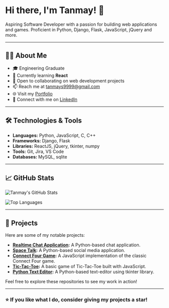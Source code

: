 # Hi there, I'm Tanmay! 👋

Aspiring Software Developer with a passion for building web applications and games. Proficient in Python, Django, Flask, JavaScript, jQuery and more.

---

## 👨‍💻 About Me

- 🎓 Engineering Graduate
- 🌱 Currently learning **React**
- 🤝 Open to collaborating on web development projects
- 📫 Reach me at [tanmays9999@gmail.com](mailto:tanmays9999@gmail.com)
- 🌐 Visit my [Portfolio](https://tan-9999.github.io/tan_portfolio/)
- 💼 Connect with me on [LinkedIn](https://www.linkedin.com/in/tanmay-s-2a46b3130/)

---

## 🛠️ Technologies & Tools

- **Languages:** Python, JavaScript, C, C++
- **Frameworks:** Django, Flask
- **Libraries:** ReactJS, jQuery, tkinter, numpy
- **Tools:** Git, Jira, VS Code
- **Databases:** MySQL, sqlite

---

## 📈 GitHub Stats

![Tanmay's GitHub Stats](https://github-readme-stats.vercel.app/api?username=tan-9999&show_icons=true&theme=radical)

![Top Languages](https://github-readme-stats.vercel.app/api/top-langs/?username=tan-9999&layout=compact&theme=radical)

---

## 🚀 Projects

Here are some of my notable projects:

- **[Realtime Chat Application](https://github.com/tan-9999/realtime-chat):** A Python-based chat application.
- **[Space Talk](https://github.com/tan-9999/Space-Talk-):** A Python-based social media application.
- **[Connect Four Game](https://github.com/tan-9999/Connect_four):** A JavaScript implementation of the classic Connect Four game.
- **[Tic-Tac-Toe](https://github.com/tan-9999/Tic-Tac-Toe):** A basic game of Tic-Tac-Toe built with JavaScript.
- **[Python Text Editor](https://github.com/tan-9999/Python-Text-Editor):** A Python-based text-editor using tkinter library.

Feel free to explore these repositories to see my work in action!

---

### ⭐️ If you like what I do, consider giving my projects a star!


<!---
tan-9999/tan-9999 is a ✨ special ✨ repository because its `README.md` (this file) appears on your GitHub profile.
You can click the Preview link to take a look at your changes.
--->
